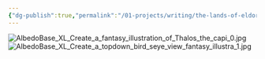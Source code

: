 ```yaml
---
{"dg-publish":true,"permalink":"/01-projects/writing/the-lands-of-eldoria/concept-gallery/"}
---
```


![AlbedoBase_XL_Create_a_fantasy_illustration_of_Thalos_the_capi_0.jpg](/img/user/99%20-%20Meta/Assets/AlbedoBase_XL_Create_a_fantasy_illustration_of_Thalos_the_capi_0.jpg)
![AlbedoBase_XL_Create_a_topdown_bird_seye_view_fantasy_illustra_1.jpg](/img/user/99%20-%20Meta/Assets/AlbedoBase_XL_Create_a_topdown_bird_seye_view_fantasy_illustra_1.jpg)
